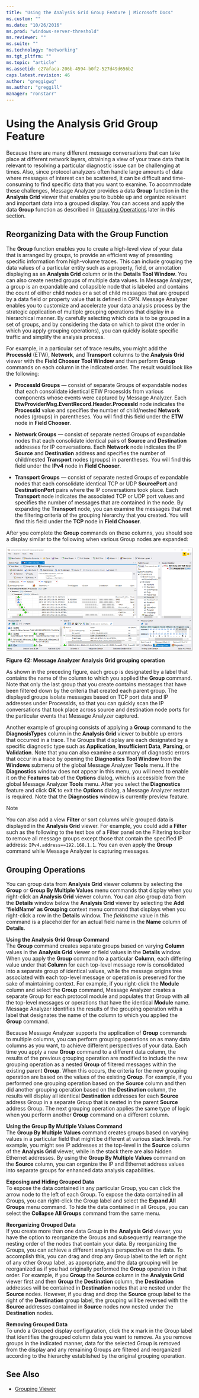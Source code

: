 ```yaml
---
title: "Using the Analysis Grid Group Feature | Microsoft Docs"
ms.custom: ""
ms.date: "10/26/2016"
ms.prod: "windows-server-threshold"
ms.reviewer: ""
ms.suite: ""
ms.technology: "networking"
ms.tgt_pltfrm: ""
ms.topic: "article"
ms.assetid: c27afaca-206b-4594-b0f2-527d49d656b2
caps.latest.revision: 46
author: "greggigwg"
ms.author: "greggill"
manager: "ronstarr"
---
```


# Using the Analysis Grid Group Feature

Because there are many different message conversations that can take place at different network layers, obtaining a view of your trace data that is relevant to resolving a particular diagnostic issue can be challenging at times. Also, since protocol analyzers often handle large amounts of data where messages of interest can be scattered, it can be difficult and time-consuming to find specific data that you want to examine. To accommodate these challenges, Message Analyzer provides a data **Group** function in the **Analysis Grid** viewer that enables you to bubble up and organize relevant and important data into a grouped display. You can access and apply the data **Group** function as described in [Grouping Operations](using-the-analysis-grid-group-feature.md#BKMK_performingGroupOp) later in this section.  
  
## Reorganizing Data with the Group Function  

 The **Group** function enables you to create a high-level view of your data that is arranged by groups, to provide an efficient way of presenting specific information from high-volume traces. This can include grouping the data values of a particular entity such as a property, field, or annotation displaying as an **Analysis Grid** column or in the **Details** **Tool Window**. You can also create nested groups of multiple data values. In Message Analyzer, a group is an expandable and collapsible node that is labeled and contains the count of either child nodes or a set of child messages that are grouped by a data field or property value that is defined in OPN. Message Analyzer enables you to customize and accelerate your data analysis process by the strategic application of multiple grouping operations that display in a hierarchical manner. By carefully selecting which data is to be grouped in a set of groups, and by considering the data on which to pivot (the order in which you apply grouping operations), you can quickly isolate specific traffic and simplify the analysis process.  
  
 For example, in a particular set of trace results, you might add the **ProcessId** (ETW), **Network**, and **Transport** columns to the **Analysis Grid** viewer with the **Field Chooser** **Tool Window** and then perform **Group** commands on each column in the indicated order. The result would look like the following:  
  
-   **ProcessId Groups** — consist of separate Groups of expandable nodes that each consolidate identical ETW ProcessIds from various components whose events were captured by Message Analyzer. Each **EtwProviderMsg.EventRecord.Header.ProcessId** node indicates the **ProcessId** value and specifies the number of child/nested **Network** nodes (groups) in parentheses. You will find this field under the **ETW** node in **Field Chooser**.  
  
-   **Network Groups** — consist of separate nested Groups of expandable nodes that each consolidate identical pairs of **Source** and **Destination** addresses for IP conversations. Each **Network** node indicates the IP **Source** and **Destination** address and specifies the number of child/nested **Transport** nodes (groups) in parentheses. You will find this field under the **IPv4** node in **Field Chooser**.  
  
-   **Transport Groups** — consist of separate nested Groups of expandable nodes that each consolidate identical TCP or UDP **SourcePort** and **DestinationPort** pairs where the IP conversations took place. Each **Transport** node indicates the associated TCP or UDP port values and specifies the number of messages that are contained in the node. By expanding the **Transport** node, you can examine the messages that met the filtering criteria of the grouping hierarchy that you created. You will find this field under the **TCP** node in **Field Chooser**.  
  
 After you complete the **Group** commands on these columns, you should see a display similar to the following when various Group nodes are expanded:  
  
 ![Old Fig10&#45;Message&#95;Analyzer&#95;Analysis&#95;Grid&#95;grouping&#95;operation](media/old-fig10-message-analyzer-analysis-grid-grouping-operation.png "Old Fig10-Message_Analyzer_Analysis_Grid_grouping_operation")  
  
 **Figure 42: Message Analyzer Analysis Grid grouping operation**  
  
 As shown in the preceding figure, each group is designated by a label that contains the name of the column to which you applied the **Group** command. Note that only the last group that you create contains messages that have been filtered down by the criteria that created each parent group. The displayed groups isolate messages based on TCP port data and IP addresses under ProcessIds, so that you can quickly scan the IP conversations that took place across source and destination node ports for the particular events that Message Analyzer captured.  
  
 Another example of grouping consists of applying a **Group** command to the **DiagnosisTypes** column in the **Analysis Grid** viewer to bubble up errors that occurred in a trace. The Groups that display are each designated by a specific diagnostic type such as **Application**, **Insufficient Data**, **Parsing**, or **Validation**. Note that you can also examine a summary of diagnostic errors that occur in a trace by opening the **Diagnostics** **Tool Window** from the **Windows** submenu of the global Message Analyzer **Tools** menu. If the **Diagnostics** window does not appear in this menu, you will need to enable it on the **Features** tab of the **Options** dialog, which is accessible from the global Message Analyzer **Tools** menu. After you select the **Diagnostics** feature and click **OK** to exit the **Options** dialog, a Message Analyzer restart is required. Note that the **Diagnostics** window is currently preview feature.  
  
> [!NOTE]
>  You can also add a view **Filter** or sort columns while grouped data is displayed in the **Analysis Grid** viewer. For example, you could add a **Filter** such as the following to the  text box of a Filter panel on the Filtering toolbar  to remove all message groups except those that contain the specified IP address: `IPv4.address==192.168.1.1`. You can even apply the **Group** command while Message Analyzer is capturing messages.  
  
<a name="BKMK_performingGroupOp"></a>   
## Grouping Operations  
 You can group data from **Analysis Grid** viewer columns by selecting the **Group** or **Group By Multiple Values** menu commands that display when you right-click an **Analysis Grid** viewer column. You can also group data from the **Details** window below the **Analysis Grid** viewer by selecting the **Add 'fieldName' as Grouping** context menu command that displays when you right-click a row in the **Details** window. The *fieldname* value in this command is a placeholder for an actual field name in the **Name** column of **Details**.  
  
 **Using the Analysis Grid Group Command**   
The **Group** command creates separate groups based on varying **Column** values in the **Analysis Grid** viewer or field values in the **Details** window. When you apply the **Group** command to a particular **Column**, each differing value under that **Column** for each top-level message row is consolidated into a separate group of identical values, while the message origins tree associated with each top-level message or operation is preserved for the sake of maintaining context. For example, if you right-click the **Module** column and select the **Group** command, Message Analyzer creates a separate Group for each protocol module and populates that Group with all the top-level messages or operations that have the identical **Module** name. Message Analyzer identifies the results of the grouping operation with a label that designates the name of the column to which you applied the **Group** command.  
  
 Because Message Analyzer supports the application of **Group** commands to multiple columns, you can perform grouping operations on as many data columns as you want, to achieve different perspectives of your data. Each time you apply a new **Group** command to a different data column, the results of the previous grouping operation are modified to include the new grouping operation as a nested **Group** of filtered messages within the existing parent **Group**. When this occurs, the criteria for the new grouping operation are based on the values of the existing **Group**. For example, if you performed one grouping operation based on the **Source** column and then did another grouping operation based on the **Destination** column, the results will display all identical **Destination** addresses for each **Source** address Group in a separate Group that is nested in the parent **Source** address Group. The next grouping operation applies the same type of logic when you perform another **Group** command on a different column.  
  
 **Using the Group By Multiple Values Command**   
The **Group By Multiple Values** command creates groups based on varying values in a particular field that might be different at various stack levels. For example, you might see IP addresses at the top-level in the **Source** column of the **Analysis Grid** viewer, while in the stack there are also hidden Ethernet addresses. By using the **Group By Multiple Values** command on the **Source** column, you can organize the IP and Ethernet address values into separate groups for enhanced data analysis capabilities.  
  
 **Exposing and Hiding Grouped Data**   
To expose the data contained in any particular Group, you can click the arrow node to the left of each Group. To expose the data contained in all Groups, you can right-click the Group label and select the **Expand All Groups** menu command. To hide the data contained in all Groups, you can select the **Collapse All Groups** command from the same menu.  
  
 **Reorganizing Grouped Data**   
If you create more than one data Group in the **Analysis Grid** viewer, you have the option to reorganize the Groups and subsequently rearrange the nesting order of the nodes that contain your data. By reorganizing the Groups, you can achieve a different analysis perspective on the data. To accomplish this, you can drag and drop any Group label to the left or right of any other Group label, as appropriate, and the data grouping will be reorganized as if you had originally performed the **Group** operation in that order. For example, if you **Group** the **Source** column in the **Analysis Grid** viewer first and then **Group** the **Destination** column, the **Destination** addresses will be contained in **Destination** nodes that are nested under the **Source** nodes. However, if you drag and drop the **Source** group label to the right of the **Destination** group label, the grouping will be reversed with the **Source** addresses contained in **Source** nodes now nested under the **Destination** nodes.  
  
 **Removing Grouped Data**   
To undo a Grouped display configuration, click the **x** mark in the Group label that identifies the grouped column data you want to remove. As you remove groups in the indicated manner, data for the selected Group is removed from the display and any remaining Groups are filtered and reorganized according to the hierarchy established by the original grouping operation.  
  
## See Also  

- [Grouping Viewer](grouping-viewer.md)